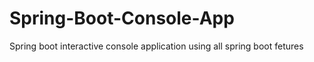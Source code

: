 # Spring-Boot-Console-App
Spring boot interactive console application using all spring boot fetures
